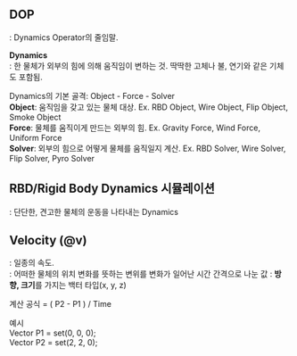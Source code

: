## DOP
: Dynamics Operator의 줄임말. 

**Dynamics**   
: 한 물체가 외부의 힘에 의해 움직임이 변하는 것. 딱딱한 고체나 불, 연기와 같은 기체도 포함됨. 

Dynamics의 기본 골격: Object - Force - Solver   
**Object**: 움직임을 갖고 있는 물체 대상. Ex. RBD Object, Wire Object, Flip Object, Smoke Object   
**Force**: 물체를 움직이게 만드는 외부의 힘. Ex. Gravity Force, Wind Force, Uniform Force   
**Solver**: 외부의 힘으로 어떻게 물체를 움직일지 계산. Ex. RBD Solver, Wire Solver, Flip Solver, Pyro Solver    

## RBD/Rigid Body Dynamics 시뮬레이션 
: 단단한, 견고한 물체의 운동을 나타내는 Dynamics   

## Velocity (@v)
: 일종의 속도.     
: 어떠한 물체의 위치 변화를 뜻하는 변위를 변화가 일어난 시간 간격으로 나눈 값 
: **방향, 크기**를 가지는 백터 타입(x, y, z)

계산 공식 = ( P2 - P1 ) / Time    

예시   
Vector P1 = set(0, 0, 0);    
Vector P2 = set(2, 2, 0);    
